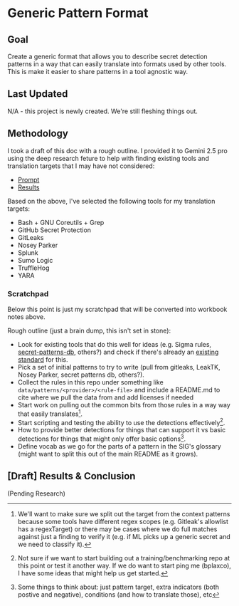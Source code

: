 # Generic Pattern Format

## Goal

Create a generic format that allows you to describe secret detection patterns
in a way that can easily translate into formats used by other tools. This is
make it easier to share patterns in a tool agnostic way.

## Last Updated

N/A - this project is newly created. We're still fleshing things out.

## Methodology

I took a draft of this doc with a rough outline. I provided it to Gemini 2.5
pro using the deep research feture to help with finding existing tools and
translation targets that I may have not considered:

- [Prompt](data/gemini-deep-research/initial-research-prompt.txt)
- [Results](data/gemini-deep-research/initial-research-results.txt)

Based on the above, I've selected the following tools for my translation
targets:

- Bash + GNU Coreutils + Grep
- GitHub Secret Protection
- GitLeaks
- Nosey Parker
- Splunk
- Sumo Logic
- TruffleHog
- YARA

### Scratchpad

Below this point is just my scratchpad that will be converted into workbook
notes above.

Rough outline (just a brain dump, this isn't set in stone):

- Look for existing tools that do this well for ideas (e.g. Sigma rules, [secret-patterns-db](https://github.com/mazen160/secrets-patterns-db), others?) and check if there's already an [existing standard](https://xkcd.com/927/) for this.
- Pick a set of initial patterns to try to write (pull from gitleaks, LeakTK, Nosey Parker, secret patterns db, others?).
- Collect the rules in this repo under something like `data/patterns/<provider>/<rule-file>` and include a README.md to cite where we pull the data from and add licenses if needed
- Start work on pulling out the common bits from those rules in a way way that easily translates[^1].
- Start scripting and testing the ability to use the detections effectively[^2].
- How to provide better detections for things that can support it vs basic detections for things that might only offer basic options[^3].
- Define vocab as we go for the parts of a pattern in the SIG's glossary (might want to split this out of the main README as it grows).

[^1]: We'll want to make sure we split out the target from the context patterns
    because some tools have different regex scopes (e.g. Gitleak's allowlist
    has a regexTarget) or there may be cases where we do full matches against
    just a finding to verify it (e.g. if ML picks up a generic secret and we
    need to classify it).

[^2]: Not sure if we want to start building out a training/benchmarking repo at
    this point or test it another way. If we do want to start ping me
    (bplaxco), I have some ideas that might help us get started.

[^3]: Some things to think about: just pattern target, extra indicators (both postive and negative), conditions (and how to translate those), etc

## [Draft] Results & Conclusion

(Pending Research)
